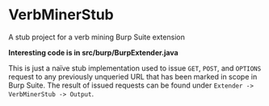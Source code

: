 # VerbMinerStub
A stub project for a verb mining Burp Suite extension

**Interesting code is in src/burp/BurpExtender.java**

This is just a naïve stub implementation used to issue `GET`, `POST`, and `OPTIONS` request to any previously unqueried URL that has been marked in scope in Burp Suite. The result of issued requests can be found under `Extender -> VerbMinerStub -> Output`.
